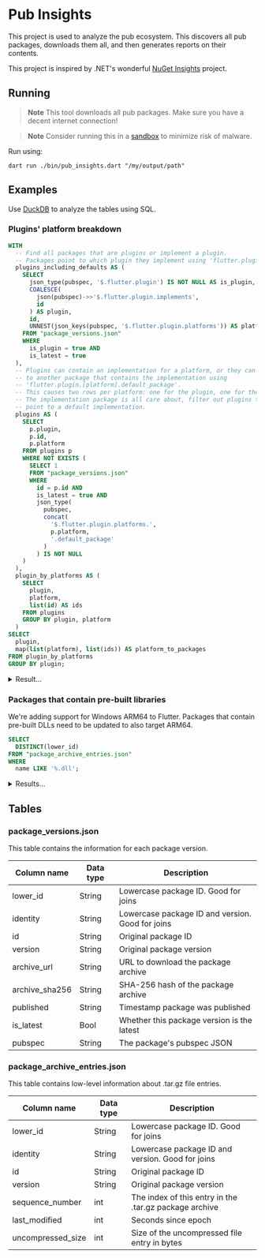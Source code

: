 # Pub Insights

This project is used to analyze the pub ecosystem. This discovers all
pub packages, downloads them all, and then generates reports on their contents.

This project is inspired by .NET's wonderful [NuGet Insights](https://github.com/NuGet/Insights) project.

## Running

> **Note**
> This tool downloads all pub packages. Make sure you have a decent internet
> connection!

> **Note**
> Consider running this in a [sandbox](https://learn.microsoft.com/windows/security/threat-protection/windows-sandbox/windows-sandbox-overview) to minimize risk of malware.

Run using:

```
dart run ./bin/pub_insights.dart "/my/output/path"
```

## Examples

Use [DuckDB](https://duckdb.org/) to analyze the tables using SQL.

### Plugins' platform breakdown

```sql
WITH
  -- Find all packages that are plugins or implement a plugin.
  -- Packages point to which plugin they implement using 'flutter.plugin.implements'.
  plugins_including_defaults AS (
    SELECT
      json_type(pubspec, '$.flutter.plugin') IS NOT NULL AS is_plugin,
      COALESCE(
        json(pubspec)->>'$.flutter.plugin.implements',
        id
      ) AS plugin,
      id,
      UNNEST(json_keys(pubspec, '$.flutter.plugin.platforms')) AS platform
    FROM "package_versions.json"
    WHERE
      is_plugin = true AND
      is_latest = true
  ),
  -- Plugins can contain an implementation for a platform, or they can point
  -- to another package that contains the implementation using
  -- 'flutter.plugin.[platform].default_package'.
  -- This causes two rows per platform: one for the plugin, one for the implementation.
  -- The implementation package is all care about, filter out plugins that
  -- point to a default implementation.
  plugins AS (
    SELECT
      p.plugin,
      p.id,
      p.platform
    FROM plugins p
    WHERE NOT EXISTS (
      SELECT 1
      FROM "package_versions.json"
      WHERE
        id = p.id AND
        is_latest = true AND
        json_type(
          pubspec,
          concat(
            '$.flutter.plugin.platforms.',
            p.platform,
            '.default_package'
          )
        ) IS NOT NULL
    )
  ),
  plugin_by_platforms AS (
    SELECT
      plugin,
      platform,
      list(id) AS ids
    FROM plugins
    GROUP BY plugin, platform
  )
SELECT
  plugin,
  map(list(platform), list(ids)) AS platform_to_packages
FROM plugin_by_platforms
GROUP BY plugin;
```

<details>
<summary>Result...</summary>

|                        plugin                         |                                                                                                                                         platform_to_packages                                                                                                                                          |
|-------------------------------------------------------|-------------------------------------------------------------------------------------------------------------------------------------------------------------------------------------------------------------------------------------------------------------------------------------------------------|
| addresspicker_packages                                | {android=[addresspicker_packages], ios=[addresspicker_packages]}                                                                                                                                                                                                                                      |
| adgydesdk                                             | {ios=[adgydesdk], android=[adgydesdk]}                                                                                                                                                                                                                                                                |
| adjust_custom_test_alone                              | {ios=[adjust_custom_test_alone], android=[adjust_custom_test_alone]}                                                                                                                                                                                                                                  |
| admob_flutter                                         | {android=[admob_flutter], ios=[admob_flutter]}                                                                                                                                                                                                                                                        |
| advance_pdf_viewer2                                   | {ios=[advance_pdf_viewer2], android=[advance_pdf_viewer2]}                                                                                                                                                                                                                                            |
| agora_rtc_ng                                          | {web=[agora_rtc_ng], android=[agora_rtc_ng], macos=[agora_rtc_ng], ios=[agora_rtc_ng], windows=[agora_rtc_ng]}                                                                                                                                                                                        |
| ai_umeng_push                                         | {android=[ai_umeng_push], ios=[ai_umeng_push]}                                                                                                                                                                                                                                                        |
| ali_auth_wbq                                          | {ios=[ali_auth_wbq], android=[ali_auth_wbq]}                                                                                                                                                                                                                                                          |

(7231 results)

</details>

### Packages that contain pre-built libraries

We're adding support for Windows ARM64 to Flutter. Packages that contain
pre-built DLLs need to be updated to also target ARM64.

```SQL
SELECT
  DISTINCT(lower_id)
FROM "package_archive_entries.json"
WHERE
  name LIKE '%.dll';
```

<details>
<summary>Results...</summary>

```
agent_dart
argox
argox_printer
atmos_database
auto_updater
biii_in_serial
clavie_test
cronet_flutter
dargon2
dark_matter
dart_discord_rpc
dart_randomx
dart_sunvox
dart_synthizer
dart_tinydtls_libs
dart_tolk
dartzmq
decentralized_internet
derry
desktop_webview_window
discord_rpc
driver_extensions
es_compression
etebase_flutter
fast_rsa
flutter_avif_windows
flutter_barcode_sdk
flutter_document_scan_sdk
flutter_js
flutter_media_info
flutter_media_metadata
flutter_ocr_sdk
flutter_olm
flutter_opencc_ffi_windows
flutter_plugin_stkouyu
flutter_sparkle
flutter_twain_scanner
flutter_webrtc
flutter_webrtc_haoxin
flutter_zwap_webrtc
foodb_objectbox_adapter
fts5_simple
geiger_localstorage
git2dart_binaries
glew
grpc_cronet
imgui_dart
isar_flutter_libs
kdbx
keri_windows
lexactivator
libusb_new
libusb
lychee_player
medea_jason
medea_flutter_webrtc
mg_msix
msix
n_triples_db
nacl_win
nftgen
nvda_controller_client
ogg_opus_player
openpgp
pdf_text_extraction
pdfium_bindings
profept_server
python_ffi_cpython
quds_db
quick_usb
record_windows
rps
smart_usb
smart_usb_android
sodium_libs
sqflite_common_ffi
sqlcipher_library_windows
sqlite_wrapper
squirrel
starflut
syncfusion_pdfviewer_windows
telegram_client_flutter
tencent_im_sdk_plugin_desktop
tencent_trtc_cloud
tencent_trtc_cloud_professional
test_gavinwjwang
universal_mqtt_client
upload_testing_flutter
vclibs
webview_universal
windows_ocr
windows_printing
winmd
x_media_info
yumeeting_webrtc
znn_sdk_dart
```

</details>

## Tables

### package_versions.json

This table contains the information for each package version.


Column name | Data type | Description
-- | -- | --
lower_id | String | Lowercase package ID. Good for joins
identity | String | Lowercase package ID and version. Good for joins
id | String | Original package ID
version | String | Original package version
archive_url | String | URL to download the package archive
archive_sha256 | String | SHA-256 hash of the package archive
published | String | Timestamp package was published
is_latest | Bool | Whether this package version is the latest
pubspec | String | The package's pubspec JSON

### package_archive_entries.json

This table contains low-level information about .tar.gz file entries.

Column name | Data type | Description
-- | -- | --
lower_id | String | Lowercase package ID. Good for joins
identity | String | Lowercase package ID and version. Good for joins
id | String | Original package ID
version | String | Original package version
sequence_number | int | The index of this entry in the .tar.gz package archive
last_modified | int | Seconds since epoch
uncompressed_size | int | Size of the uncompressed file entry in bytes